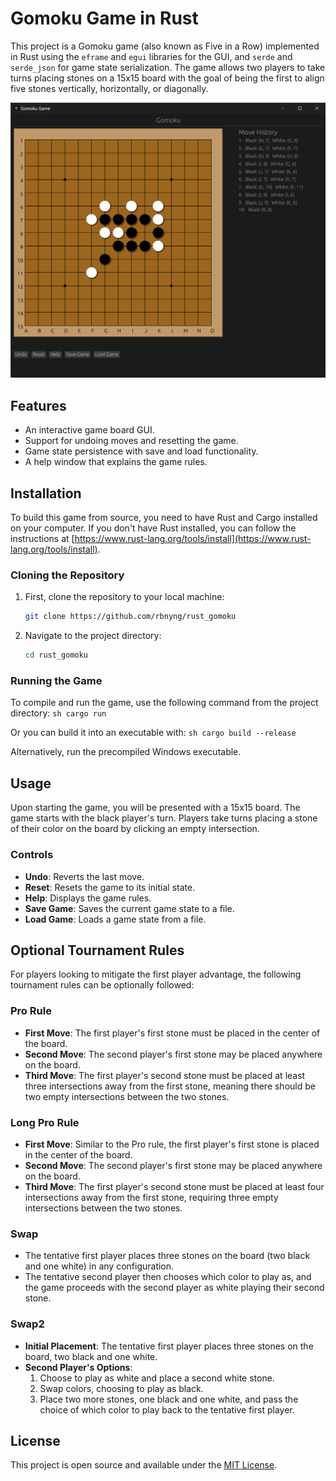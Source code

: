 # Gomoku Game in Rust

This project is a Gomoku game (also known as Five in a Row) implemented in Rust using the `eframe` and `egui` libraries for the GUI, and `serde` and `serde_json` for game state serialization. The game allows two players to take turns placing stones on a 15x15 board with the goal of being the first to align five stones vertically, horizontally, or diagonally.

![Screenshot of game](img/game.png?raw=true "Title")

## Features

- An interactive game board GUI.
- Support for undoing moves and resetting the game.
- Game state persistence with save and load functionality.
- A help window that explains the game rules.

## Installation

To build this game from source, you need to have Rust and Cargo installed on your computer. If you don't have Rust installed, you can follow the instructions at [https://www.rust-lang.org/tools/install](https://www.rust-lang.org/tools/install).

### Cloning the Repository

1. First, clone the repository to your local machine:

    ```sh
    git clone https://github.com/rbnyng/rust_gomoku
    ```
2. Navigate to the project directory:
    ```sh
    cd rust_gomoku
    ```

### Running the Game

To compile and run the game, use the following command from the project directory:
    ```sh
    cargo run
    ```

Or you can build it into an executable with:
    ```sh
    cargo build --release
    ```

Alternatively, run the precompiled Windows executable.

## Usage

Upon starting the game, you will be presented with a 15x15 board. The game starts with the black player's turn. Players take turns placing a stone of their color on the board by clicking an empty intersection.

### Controls

- **Undo**: Reverts the last move.
- **Reset**: Resets the game to its initial state.
- **Help**: Displays the game rules.
- **Save Game**: Saves the current game state to a file.
- **Load Game**: Loads a game state from a file.

## Optional Tournament Rules

For players looking to mitigate the first player advantage, the following tournament rules can be optionally followed:

### Pro Rule

- **First Move**: The first player's first stone must be placed in the center of the board.
- **Second Move**: The second player's first stone may be placed anywhere on the board.
- **Third Move**: The first player's second stone must be placed at least three intersections away from the first stone, meaning there should be two empty intersections between the two stones.

### Long Pro Rule

- **First Move**: Similar to the Pro rule, the first player's first stone is placed in the center of the board.
- **Second Move**: The second player's first stone may be placed anywhere on the board.
- **Third Move**: The first player's second stone must be placed at least four intersections away from the first stone, requiring three empty intersections between the two stones.

### Swap

- The tentative first player places three stones on the board (two black and one white) in any configuration.
- The tentative second player then chooses which color to play as, and the game proceeds with the second player as white playing their second stone.

### Swap2

- **Initial Placement**: The tentative first player places three stones on the board, two black and one white.
- **Second Player's Options**:
    1. Choose to play as white and place a second white stone.
    2. Swap colors, choosing to play as black.
    3. Place two more stones, one black and one white, and pass the choice of which color to play back to the tentative first player.

## License

This project is open source and available under the [MIT License](LICENSE).

